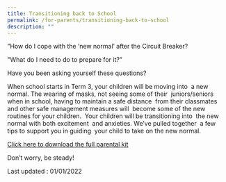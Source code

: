 ```yaml
---
title: Transitioning back to School
permalink: /for-parents/transitioning-back-to-school
description: ""
---
```

“How do I cope with the ‘new normal’ after the Circuit Breaker?

"What do I need to do to prepare for it?”

  

Have you been asking yourself these questions?

  

When school starts in Term 3, your children will be moving into  a new normal. The wearing of masks, not seeing some of their  juniors/seniors when in school, having to maintain a safe distance  from their classmates and other safe management measures will  become some of the new routines for your children.  Your children will be transitioning into  the new normal with both excitement  and anxieties. We’ve pulled together  a few tips to support you in guiding  your child to take on the new normal.

[Click here to download the full parental kit](https://sembawangpri.moe.edu.sg/qql/slot/u508/Announcement/Resource%20Kit%20-%20Parent%20Kit%20-%20Back%20to%20School%20(Updated-final).pdf)
  

Don’t worry, be steady!

Last updated : 01/01/2022